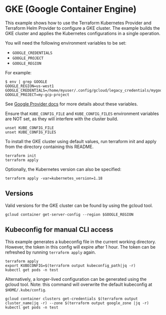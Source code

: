 # GKE (Google Container Engine)

This example shows how to use the Terraform Kubernetes Provider and Terraform Helm Provider to configure a GKE cluster. The example builds the GKE cluster and applies the Kubernetes configurations in a single operation.

You will need the following environment variables to be set:

 - `GOOGLE_CREDENTIALS`
 - `GOOGLE_PROJECT`
 - `GOOGLE_REGION`

For example:
```
$ env | grep GOOGLE
GOOGLE_REGION=us-west1
GOOGLE_CREDENTIALS=/home/myuser/.config/gcloud/legacy_credentials/mygoogleuser/adc.json
GOOGLE_PROJECT=my-gcp-project
```

See [Google Provider docs](https://registry.terraform.io/providers/hashicorp/google/latest/docs/guides/provider_reference#full-reference) for more details about these variables.

Ensure that `KUBE_CONFIG_FILE` and `KUBE_CONFIG_FILES` environment variables are NOT set, as they will interfere with the cluster build.

```
unset KUBE_CONFIG_FILE
unset KUBE_CONFIG_FILES
```

To install the GKE cluster using default values, run terraform init and apply from the directory containing this README.

```
terraform init
terraform apply
```

Optionally, the Kubernetes version can also be specified:

```
terraform apply -var=kubernetes_version=1.18
```


## Versions

Valid versions for the GKE cluster can be found by using the gcloud tool.

```
gcloud container get-server-config --region $GOOGLE_REGION
```

## Kubeconfig for manual CLI access

This example generates a kubeconfig file in the current working directory. However, the token in this config will expire after 1 hour. The token can be refreshed by running `terraform apply` again.

```
terraform apply
export KUBECONFIG=$(terraform output kubeconfig_path|jq -r)
kubectl get pods -n test
```

Alternatively, a longer-lived configuration can be generated using the gcloud tool. Note: this command will overwrite the default kubeconfig at `$HOME/.kube/config`.

```
gcloud container clusters get-credentials $(terraform output cluster_name|jq -r) --zone $(terraform output google_zone |jq -r)
kubectl get pods -n test
```

